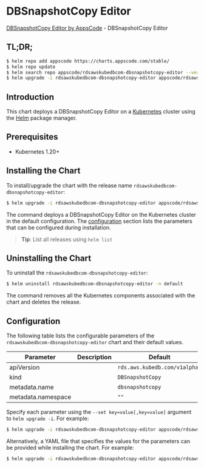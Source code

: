 # DBSnapshotCopy Editor

[DBSnapshotCopy Editor by AppsCode](https://appscode.com) - DBSnapshotCopy Editor

## TL;DR;

```bash
$ helm repo add appscode https://charts.appscode.com/stable/
$ helm repo update
$ helm search repo appscode/rdsawskubedbcom-dbsnapshotcopy-editor --version=v0.15.0
$ helm upgrade -i rdsawskubedbcom-dbsnapshotcopy-editor appscode/rdsawskubedbcom-dbsnapshotcopy-editor -n default --create-namespace --version=v0.15.0
```

## Introduction

This chart deploys a DBSnapshotCopy Editor on a [Kubernetes](http://kubernetes.io) cluster using the [Helm](https://helm.sh) package manager.

## Prerequisites

- Kubernetes 1.20+

## Installing the Chart

To install/upgrade the chart with the release name `rdsawskubedbcom-dbsnapshotcopy-editor`:

```bash
$ helm upgrade -i rdsawskubedbcom-dbsnapshotcopy-editor appscode/rdsawskubedbcom-dbsnapshotcopy-editor -n default --create-namespace --version=v0.15.0
```

The command deploys a DBSnapshotCopy Editor on the Kubernetes cluster in the default configuration. The [configuration](#configuration) section lists the parameters that can be configured during installation.

> **Tip**: List all releases using `helm list`

## Uninstalling the Chart

To uninstall the `rdsawskubedbcom-dbsnapshotcopy-editor`:

```bash
$ helm uninstall rdsawskubedbcom-dbsnapshotcopy-editor -n default
```

The command removes all the Kubernetes components associated with the chart and deletes the release.

## Configuration

The following table lists the configurable parameters of the `rdsawskubedbcom-dbsnapshotcopy-editor` chart and their default values.

|     Parameter      | Description |                 Default                  |
|--------------------|-------------|------------------------------------------|
| apiVersion         |             | <code>rds.aws.kubedb.com/v1alpha1</code> |
| kind               |             | <code>DBSnapshotCopy</code>              |
| metadata.name      |             | <code>dbsnapshotcopy</code>              |
| metadata.namespace |             | <code>""</code>                          |


Specify each parameter using the `--set key=value[,key=value]` argument to `helm upgrade -i`. For example:

```bash
$ helm upgrade -i rdsawskubedbcom-dbsnapshotcopy-editor appscode/rdsawskubedbcom-dbsnapshotcopy-editor -n default --create-namespace --version=v0.15.0 --set apiVersion=rds.aws.kubedb.com/v1alpha1
```

Alternatively, a YAML file that specifies the values for the parameters can be provided while
installing the chart. For example:

```bash
$ helm upgrade -i rdsawskubedbcom-dbsnapshotcopy-editor appscode/rdsawskubedbcom-dbsnapshotcopy-editor -n default --create-namespace --version=v0.15.0 --values values.yaml
```
